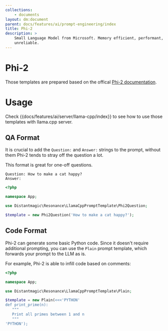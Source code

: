 ```yaml
---
collections: 
    - documents
layout: dm:document
parent: docs/features/ai/prompt-engineering/index
title: Phi-2
description: >
    Small Language Model from Microsoft. Memory efficient, performant, 
    unreliable.
---
```


# Phi-2

Those templates are prepared based on the offical 
[Phi-2 documentation](https://huggingface.co/microsoft/phi-2).

# Usage

Check {{docs/features/ai/server/llama-cpp/index}} to see how to use those
templates with llama.cpp server.

## QA Format

It is crucial to add the `Question:` and `Answer:` strings to the prompt, 
without them Phi-2 tends to stray off the question a lot.

This format is great for one-off questions.

```
Question: How to make a cat happy?
Answer:
```

```php
<?php

namespace App;

use Distantmagic\Resonance\LlamaCppPromptTemplate\Phi2Question;

$template = new Phi2Question('How to make a cat happy?');
```

<!-- ## Chat Format

```
Alice: I don't know why, I'm struggling to maintain focus while studying. Any suggestions?
Bob: Well, have you tried creating a study schedule and sticking to it?
Alice: Yes, I have, but it doesn't seem to help much.
Bob: Hmm, maybe you should try studying in a quiet environment, like the library.
Alice: ...
``` -->

## Code Format

Phi-2 can generate some basic Python code. Since it doesn't require additional
prompting, you can use the `Plain` prompt template, which forwards your 
prompt to the LLM as is. 

For example, Phi-2 is able to infill code based on comments:

```php
<?php

namespace App;

use Distantmagic\Resonance\LlamaCppPromptTemplate\Plain;

$template = new Plain(<<<'PYTHON'
def print_prime(n):
   """
   Print all primes between 1 and n
   """
'PYTHON');
```
